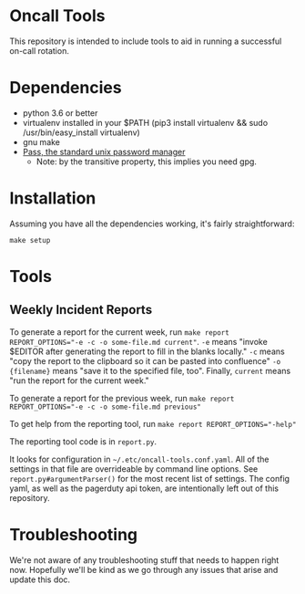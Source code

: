 # Oncall Tools

This repository is intended to include tools to aid in running a successful
on-call rotation.

# Dependencies

* python 3.6 or better
* virtualenv installed in your $PATH (pip3 install virtualenv && sudo /usr/bin/easy_install virtualenv)
* gnu make
* [Pass, the standard unix password manager](http://www.passwordstore.org/)
  * Note: by the transitive property, this implies you need gpg.

# Installation

Assuming you have all the dependencies working, it's fairly straightforward:

```
make setup
```

# Tools

## Weekly Incident Reports

To generate a report for the current week, run `make report
REPORT_OPTIONS="-e -c -o some-file.md current"`. `-e` means "invoke
$EDITOR after generating the report to fill in the blanks locally."
`-c` means "copy the report to the clipboard so it can be pasted into
confluence" `-o {filename}` means "save it to the specified file,
too". Finally, `current` means "run the report for the current week."

To generate a report for the previous week, run `make report
REPORT_OPTIONS="-e -c -o some-file.md previous"`

To get help from the reporting tool, run `make report
REPORT_OPTIONS="-help"`

The reporting tool code is in `report.py`.

It looks for configuration in `~/.etc/oncall-tools.conf.yaml`. All of
the settings in that file are overrideable by command line
options. See `report.py#argumentParser()` for the most recent list of
settings.  The config yaml, as well as the pagerduty api token, are
intentionally left out of this repository.

# Troubleshooting

We're not aware of any troubleshooting stuff that needs to happen
right now. Hopefully we'll be kind as we go through any issues that
arise and update this doc.
